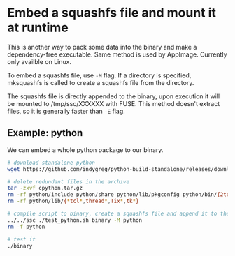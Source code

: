 # Embed a squashfs file and mount it at runtime

This is another way to pack some data into the binary and make a dependency-free executable. Same method is used by AppImage. Currently only availble on Linux.

To embed a squashfs file, use `-M` flag. If a directory is specified, mksquashfs is called to create a squashfs file from the directory.

The squashfs file is directly appended to the binary, upon execution it will be mounted to /tmp/ssc/XXXXXX with FUSE. This method doesn't extract files, so it is generally faster than `-E` flag.

## Example: python

We can embed a whole python package to our binary.

```bash
# download standalone python
wget https://github.com/indygreg/python-build-standalone/releases/download/20240814/cpython-3.10.14+20240814-x86_64-unknown-linux-gnu-install_only_stripped.tar.gz -O cpython.tar.gz

# delete redundant files in the archive
tar -zxvf cpython.tar.gz
rm -rf python/include python/share python/lib/pkgconfig python/bin/{2to3*,idle*,pip*,pydoc*,*-config}
rm -rf python/lib/{*tcl*,thread*,Tix*,tk*}

# compile script to binary, create a squashfs file and append it to the binary
../../ssc ./test_python.sh binary -M python
rm -f python

# test it
./binary
```
